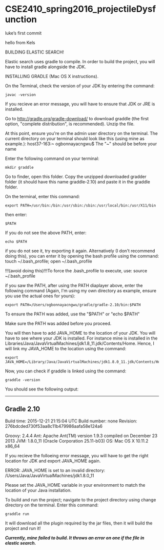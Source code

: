 # CSE2410_spring2016_projectileDysfunction

luke’s first commit

hello from Kels




BUILDING ELASTIC SEARCH!

Elastic search uses gradle to compile. In order to build the project, you will have to install 
gradle alongside the JDK. 

INSTALLING GRADLE (Mac OS X instructions).

On the Terminal, check the version of your JDK by entering the command:

    javac -version

If you recieve an error message, you will have to ensure that JDK or JRE is installed.

Go to http://gradle.org/gradle-download/ to download graddle (the first option, "complete distribution", is 
recommended). Unzip the file.

At this point, ensure you're on the admin user directory on the terminal. The current directory on your 
terminal should look like this (using mine as example.): host37-163:~ ogbonnayacngwu$ 
The "~" should be before your name 

Enter the following command on your terminal:

    mkdir graddle

Go to finder, open this folder. Copy the unzipped downloaded gradder folder (it should have this name
graddle-2.10) and paste it in the graddle folder. 

On the terminal, enter this command:

    export PATH=/usr/bin:/bin:/usr/sbin:/sbin:/usr/local/bin:/usr/X11/bin

then enter:

    $PATH 

If you do not see the above PATH, enter:

    echo $PATH

if you do not see it, try exporting it again. 
Alternatively (I don't recommend doing this), you can enter it by opening the bash profile using the command:
    touch ~/.bash_profile; open ~/.bash_profile
        
!!!(avoid doing this)!!!To force the .bash_profile to execute, use: source ~/.bash_profile

if you saw the PATH, after using the PATH diaplayer above, enter the following command (Again, I'm using my 
own directory as example, ensure you use the actual ones for yours):

    export PATH=/Users/ogbonnayacngwu/gradle/gradle-2.10/bin:$PATH

To ensure the PATH was added, use the "$PATH" or "echo $PATH"

Make sure the PATH was added before you proceed.

You will then have to add JAVA_HOME to the location of your JDK. You will have to see where your JDK is installed.
For instance mine is installed in the Libraries/Java/JavaVirtualMachines/jdk1.8_11.jdk/Contents/Home. Hence, 
I will link my JAVA_HOME to the location using the command:

    export JAVA_HOME=/Library/Java/JavaVirtualMachines/jdk1.8.0_11.jdk/Contents/Home

Now, you can check if graddle is linked using the command:
    
    graddle -version

You should see the following output:

------------------------------------------------------------
Gradle 2.10
------------------------------------------------------------

Build time:   2015-12-21 21:15:04 UTC
Build number: none
Revision:     276bdcded730f53aa8c11b479986aafa58e124a6

Groovy:       2.4.4
Ant:          Apache Ant(TM) version 1.9.3 compiled on December 23 2013
JVM:          1.8.0_11 (Oracle Corporation 25.11-b03)
OS:           Mac OS X 10.11.2 x86_64

If you recieve the folloeing error message, you will have to get the right location for JDK and export JAVA_HOME 
again.

ERROR: JAVA_HOME is set to an invalid directory: /Users/Java/JavaVirtualMachines/jdk1.8.0_11

Please set the JAVA_HOME variable in your environment to match the
location of your Java installation.

To build and run the project; navigate to the project directory using change directory on the terminal.
Enter this command:

    graddle run

It will download all the plugin required by the jar files, then it will build the project and run it!

***Currently, mine failed to build. It throws an error on one if the file in elastic search.***


